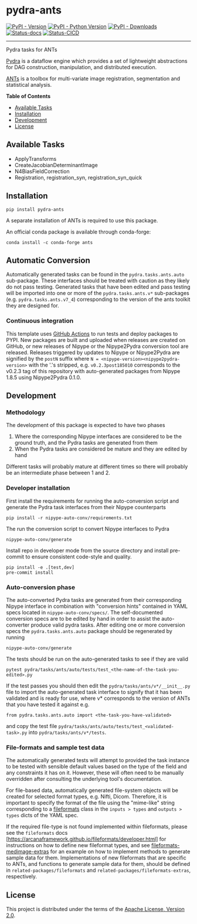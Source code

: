 # pydra-ants

[![PyPI - Version][pypi-version]][pypi-project]
[![PyPI - Python Version][pypi-pyversions]][pypi-project]
[![PyPI - Downloads][pypi-downloads]][pypi-project]
[![Status-docs][status-docs-badge]][status-docs-link]
[![Status-CICD][status-cicd-badge]][status-cicd-link]

----


Pydra tasks for ANTs

[Pydra][pydra] is a dataflow engine which provides
a set of lightweight abstractions for DAG
construction, manipulation, and distributed execution.

[ANTs][ants] is a toolbox for multi-variate image registration,
segmentation and statistical analysis.

**Table of Contents**

- [Available Tasks](#available-tasks)
- [Installation](#installation)
- [Development](#development)
- [License](#license)

## Available Tasks

- ApplyTransforms
- CreateJacobianDeterminantImage
- N4BiasFieldCorrection
- Registration, registration_syn, registration_syn_quick

## Installation

```console
pip install pydra-ants
```

A separate installation of ANTs is required to use this package.

An official conda package is available through conda-forge:

```console
conda install -c conda-forge ants
```

## Automatic Conversion

Automatically generated tasks can be found in the `pydra.tasks.ants.auto` sub-package.
These interfaces should be treated with caution as they likely do not pass testing.
Generated tasks that have been edited and pass testing will be imported into one or more of the
`pydra.tasks.ants.v*` sub-packages (e.g. `pydra.tasks.ants.v7_4`) corresponding
to the version of the ants toolkit they are designed for.


### Continuous integration

This template uses [GitHub Actions](https://docs.github.com/en/actions/) to run tests and
deploy packages to PYPI. New packages are built and uploaded when releases are created on
GitHub, or new releases of Nipype or the Nipype2Pydra conversion tool are released.
Releases triggered by updates to Nipype or Nipype2Pydra are signified by the `postN`
suffix where `N = <nipype-version><nipype2pydra-version>` with the '.'s stripped, e.g.
`v0.2.3post185010` corresponds to the v0.2.3 tag of this repository with auto-generated
packages from Nipype 1.8.5 using Nipype2Pydra 0.1.0.

## Development

### Methodology

The development of this package is expected to have two phases

1. Where the corresponding Nipype interfaces are considered to be the ground truth, and
   the Pydra tasks are generated from them
2. When the Pydra tasks are considered be mature and they are edited by hand

Different tasks will probably mature at different times so there will probably be an
intermediate phase between 1 and 2.

### Developer installation

First install the requirements for running the auto-conversion script and generate the
Pydra task interfaces from their Nipype counterparts

```console
pip install -r nipype-auto-conv/requirements.txt
```

The run the conversion script to convert Nipype interfaces to Pydra

```console
nipype-auto-conv/generate
```

Install repo in developer mode from the source directory and install pre-commit to
ensure consistent code-style and quality.

```console
pip install -e .[test,dev]
pre-commit install
```

### Auto-conversion phase

The auto-converted Pydra tasks are generated from their corresponding Nipype interface
in combination with "conversion hints" contained in YAML specs
located in `nipype-auto-conv/specs/`. The self-documented conversion specs are
to be edited by hand in order to assist the auto-converter produce valid pydra tasks.
After editing one or more conversion specs the `pydra.tasks.ants.auto` package should
be regenerated by running

```console
nipype-auto-conv/generate
```

The tests should be run on the auto-generated tasks to see if they are valid

```console
pytest pydra/tasks/ants/auto/tests/test_<the-name-of-the-task-you-edited>.py
```

If the test passes you should then edit the `pydra/tasks/ants/v*/__init__.py` file
to import the auto-generated task interface to signify that it has been validated and is
ready for use, where v* corresponds to the version of ANTs that you have tested
it against e.g.

```console
from pydra.tasks.ants.auto import <the-task-you-have-validated>
```

and copy the test file `pydra/tasks/ants/auto/tests/test_<validated-task>.py`
into `pydra/tasks/ants/v*/tests`.


### File-formats and sample test data

The automatically generated tests will attempt to provided the task instance to be tested
with sensible default values based on the type of the field and any constraints it has
on it. However, these will often need to be manually overridden after consulting the
underlying tool's documentation.

For file-based data, automatically generated file-system objects will be created for
selected format types, e.g. Nifti, Dicom. Therefore, it is important to specify the
format of the file using the "mime-like" string corresponding to a
[fileformats](https://github.com/ArcanaFramework/fileformats) class
in the `inputs > types` and `outputs > types` dicts of the YAML spec.

If the required file-type is not found implemented within fileformats, please see the `fileformats`
docs [https://arcanaframework.github.io/fileformats/developer.html] for instructions on how to define
new fileformat types, and see
[fileformats-medimage-extras](https://github.com/ArcanaFramework/fileformats-medimage-extras/blob/6c2dabe91e95687eebc2639bb6f034cf9595ecfc/fileformats/extras/medimage/nifti.py#L30-L48)
for an example on how to implement methods to generate sample data for them. Implementations of
new fileformats that are specific to ANTs, and functions to
generate sample data for them, should be defined in `related-packages/fileformats`
and `related-packages/fileformats-extras`, respectively.



## License

This project is distributed under the terms of the [Apache License, Version 2.0][license].

[ants]: https://github.com/ANTsX/ANTs

[license]: https://spdx.org/licenses/Apache-2.0.html

[pydra]: https://pydra.readthedocs.io/

[pypi-downloads]: https://static.pepy.tech/badge/pydra-ants

[pypi-project]: https://pypi.org/project/pydra-ants

[pypi-pyversions]: https://img.shields.io/pypi/pyversions/pydra-ants.svg

[pypi-version]: https://img.shields.io/pypi/v/pydra-ants.svg

[status-docs-badge]: https://img.shields.io/badge/docs-latest-brightgreen.svg?style=flat

[status-cicd-badge]: https://github.com/nipype/pydra-ants/actions/workflows/ci-cd.yaml/badge.svg

[status-docs-link]: https://nipype.github.io/pydra-ants/

[status-cicd-link]: https://github.com/nipype/pydra-ants/actions/workflows/ci-cd.yaml
